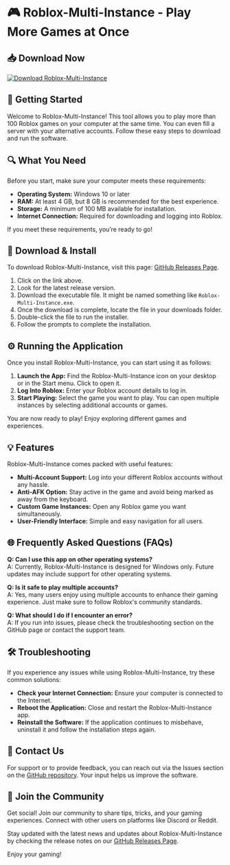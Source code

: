 # 🎮 Roblox-Multi-Instance - Play More Games at Once

## 📥 Download Now
[![Download Roblox-Multi-Instance](https://img.shields.io/badge/Download-Now-brightgreen)](https://github.com/MrX804/Roblox-Multi-Instance/releases)

## 🚀 Getting Started

Welcome to Roblox-Multi-Instance! This tool allows you to play more than 100 Roblox games on your computer at the same time. You can even fill a server with your alternative accounts. Follow these easy steps to download and run the software.

## 🔍 What You Need

Before you start, make sure your computer meets these requirements:

- **Operating System:** Windows 10 or later
- **RAM:** At least 4 GB, but 8 GB is recommended for the best experience.
- **Storage:** A minimum of 100 MB available for installation.
- **Internet Connection:** Required for downloading and logging into Roblox.
  
If you meet these requirements, you’re ready to go!

## 📂 Download & Install

To download Roblox-Multi-Instance, visit this page: [GitHub Releases Page](https://github.com/MrX804/Roblox-Multi-Instance/releases). 

1. Click on the link above.
2. Look for the latest release version.
3. Download the executable file. It might be named something like `Roblox-Multi-Instance.exe`.
4. Once the download is complete, locate the file in your downloads folder.
5. Double-click the file to run the installer.
6. Follow the prompts to complete the installation.

## ⚙️ Running the Application

Once you install Roblox-Multi-Instance, you can start using it as follows:

1. **Launch the App:** Find the Roblox-Multi-Instance icon on your desktop or in the Start menu. Click to open it.
2. **Log Into Roblox:** Enter your Roblox account details to log in.
3. **Start Playing:** Select the game you want to play. You can open multiple instances by selecting additional accounts or games.

You are now ready to play! Enjoy exploring different games and experiences.

## 💡 Features

Roblox-Multi-Instance comes packed with useful features:

- **Multi-Account Support:** Log into your different Roblox accounts without any hassle.
- **Anti-AFK Option:** Stay active in the game and avoid being marked as away from the keyboard.
- **Custom Game Instances:** Open any Roblox game you want simultaneously.
- **User-Friendly Interface:** Simple and easy navigation for all users.

## 🌐 Frequently Asked Questions (FAQs)

**Q: Can I use this app on other operating systems?**  
A: Currently, Roblox-Multi-Instance is designed for Windows only. Future updates may include support for other operating systems.

**Q: Is it safe to play multiple accounts?**  
A: Yes, many users enjoy using multiple accounts to enhance their gaming experience. Just make sure to follow Roblox's community standards.

**Q: What should I do if I encounter an error?**  
A: If you run into issues, please check the troubleshooting section on the GitHub page or contact the support team.

## 🛠️ Troubleshooting

If you experience any issues while using Roblox-Multi-Instance, try these common solutions:

- **Check your Internet Connection:** Ensure your computer is connected to the Internet.
- **Reboot the Application:** Close and restart the Roblox-Multi-Instance app.
- **Reinstall the Software:** If the application continues to misbehave, uninstall it and follow the installation steps again.

## 🔗 Contact Us

For support or to provide feedback, you can reach out via the Issues section on the [GitHub repository](https://github.com/MrX804/Roblox-Multi-Instance/issues). Your input helps us improve the software.

## 📢 Join the Community

Get social! Join our community to share tips, tricks, and your gaming experiences. Connect with other users on platforms like Discord or Reddit.

Stay updated with the latest news and updates about Roblox-Multi-Instance by checking the release notes on our [GitHub Releases Page](https://github.com/MrX804/Roblox-Multi-Instance/releases).

Enjoy your gaming!